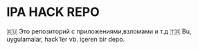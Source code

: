 # IPA HACK REPO

🇷🇺 Это репозиторий с приложениями,взломами и т.д
🇹🇷 Bu, uygulamalar, hack'ler vb. içeren bir depo.
